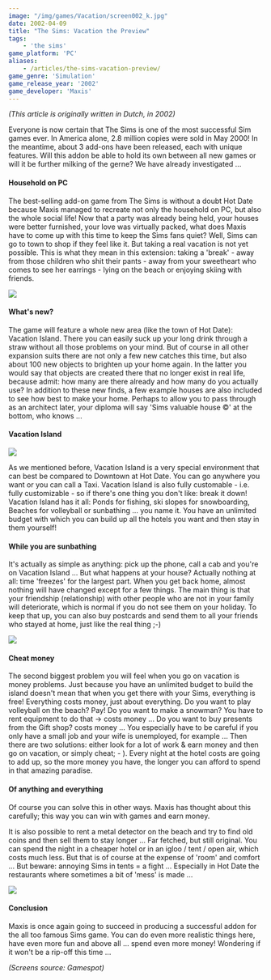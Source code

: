 ```yaml
---
image: "/img/games/Vacation/screen002_k.jpg"
date: 2002-04-09
title: "The Sims: Vacation the Preview"
tags:
    - 'the sims'
game_platform: 'PC'
aliases:
    - /articles/the-sims-vacation-preview/
game_genre: 'Simulation'
game_release_year: '2002'
game_developer: 'Maxis'
---
```


_(This article is originally written in Dutch, in 2002)_

Everyone is now certain that The Sims is one of the most successful Sim games ever. In America alone, 2.8 million copies were sold in May 2000! In the meantime, about 3 add-ons have been released, each with unique features. Will this addon be able to hold its own between all new games or will it be further milking of the gerne? We have already investigated ...

#### Household on PC

The best-selling add-on game from The Sims is without a doubt Hot Date because Maxis managed to recreate not only the household on PC, but also the whole social life! Now that a party was already being held, your houses were better furnished, your love was virtually packed, what does Maxis have to come up with this time to keep the Sims fans quiet? Well, Sims can go to town to shop if they feel like it. But taking a real vacation is not yet possible. This is what they mean in this extension: taking a 'break' - away from those children who shit their pants - away from your sweetheart who comes to see her earrings - lying on the beach or enjoying skiing with friends.

![](/img/games/Vacation/screen001.jpg)

####  What's new?

The game will feature a whole new area (like the town of Hot Date): Vacation Island. There you can easily suck up your long drink through a straw without all those problems on your mind. But of course in all other expansion suits there are not only a few new catches this time, but also about 100 new objects to brighten up your home again. In the latter you would say that objects are created there that no longer exist in real life, because admit: how many are there already and how many do you actually use? In addition to these new finds, a few example houses are also included to see how best to make your home. Perhaps to allow you to pass through as an architect later, your diploma will say 'Sims valuable house ©' at the bottom, who knows ...

#### Vacation Island

![](/img/games/Vacation/screen004.jpg)

As we mentioned before, Vacation Island is a very special environment that can best be compared to Downtown at Hot Date. You can go anywhere you want or you can call a Taxi. Vacation Island is also fully customable - i.e. fully customizable - so if there's one thing you don't like: break it down! Vacation Island has it all: Ponds for fishing, ski slopes for snowboarding, Beaches for volleyball or sunbathing ... you name it. You have an unlimited budget with which you can build up all the hotels you want and then stay in them yourself!

#### While you are sunbathing

It's actually as simple as anything: pick up the phone, call a cab and you're on Vacation Island ... But what happens at your house? Actually nothing at all: time 'freezes' for the largest part. When you get back home, almost nothing will have changed except for a few things. The main thing is that your friendship (relationship) with other people who are not in your family will deteriorate, which is normal if you do not see them on your holiday. To keep that up, you can also buy postcards and send them to all your friends who stayed at home, just like the real thing ;-)

![](/img/games/Vacation/screen005.jpg)

#### Cheat money

The second biggest problem you will feel when you go on vacation is money problems. Just because you have an unlimited budget to build the island doesn't mean that when you get there with your Sims, everything is free! Everything costs money, just about everything. Do you want to play volleyball on the beach? Pay! Do you want to make a snowman? You have to rent equipment to do that -> costs money ... Do you want to buy presents from the Gift shop? costs money ... You especially have to be careful if you only have a small job and your wife is unemployed, for example ... Then there are two solutions: either look for a lot of work & earn money and then go on vacation, or simply cheat; - ). Every night at the hotel costs are going to add up, so the more money you have, the longer you can afford to spend in that amazing paradise.

#### Of anything and everything

Of course you can solve this in other ways. Maxis has thought about this carefully; this way you can win with games and earn money.

It is also possible to rent a metal detector on the beach and try to find old coins and then sell them to stay longer ... Far fetched, but still original. You can spend the night in a cheaper hotel or in an igloo / tent / open air, which costs much less. But that is of course at the expense of 'room' and comfort ... But beware: annoying Sims in tents = a fight ... Especially in Hot Date the restaurants where sometimes a bit of 'mess' is made ...

![](/img/games/Vacation/screen003.jpg)

#### Conclusion

Maxis is once again going to succeed in producing a successful addon for the all too famous Sims game. You can do even more realistic things here, have even more fun and above all ... spend even more money! Wondering if it won't be a rip-off this time ...

_(Screens source: Gamespot)_
